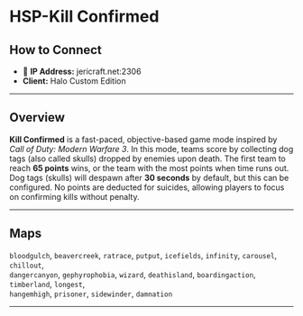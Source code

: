 # HSP-Kill Confirmed

## How to Connect

* 🔗 **IP Address:** jericraft.net:2306
* **Client:** Halo Custom Edition

---

## Overview

**Kill Confirmed** is a fast-paced, objective-based game mode inspired by *Call of Duty: Modern Warfare 3*. In this mode, teams score by collecting dog tags (also called skulls) dropped by enemies upon death. The first team to reach **65 points** wins, or the team with the most points when time runs out. Dog tags (skulls) will despawn after **30 seconds** by default, but this can be configured. No points are deducted for suicides, allowing players to focus on confirming kills without penalty.

---

## Maps

`bloodgulch`, `beavercreek`, `ratrace`, `putput`, `icefields`, `infinity`, `carousel`, `chillout`,  
`dangercanyon`, `gephyrophobia`, `wizard`, `deathisland`, `boardingaction`, `timberland`, `longest`,  
`hangemhigh`, `prisoner`, `sidewinder`, `damnation`

---